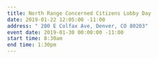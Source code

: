 ```yaml
---
title: North Range Concerned Citizens Lobby Day
date: 2019-01-22 12:05:00 -11:00
address: " 200 E Colfax Ave, Denver, CO 80203"
event date: 2019-01-30 00:00:00 -11:00
start time: 8:30am
end time: 1:30pm
---
```


